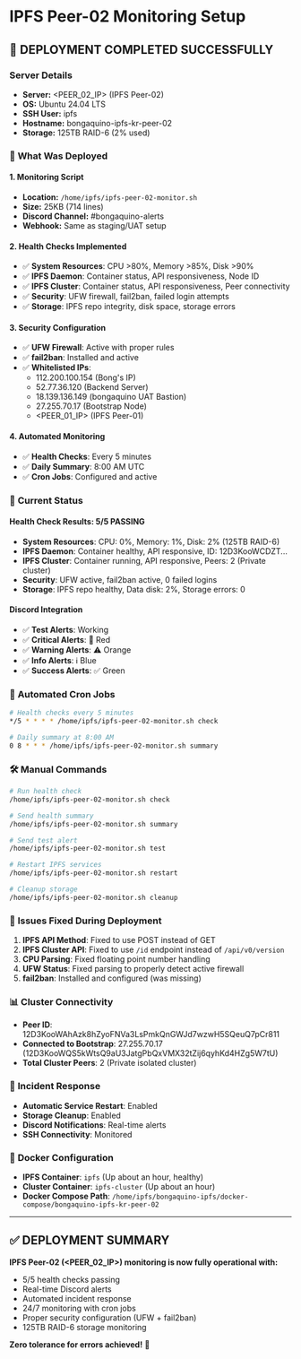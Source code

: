 # IPFS Peer-02 Monitoring Setup

## 🎯 **DEPLOYMENT COMPLETED SUCCESSFULLY**

### Server Details
- **Server:** <PEER_02_IP> (IPFS Peer-02)
- **OS:** Ubuntu 24.04 LTS
- **SSH User:** ipfs
- **Hostname:** bongaquino-ipfs-kr-peer-02
- **Storage:** 125TB RAID-6 (2% used)

### 🔧 **What Was Deployed**

#### 1. **Monitoring Script**
- **Location:** `/home/ipfs/ipfs-peer-02-monitor.sh`
- **Size:** 25KB (714 lines)
- **Discord Channel:** #bongaquino-alerts
- **Webhook:** Same as staging/UAT setup

#### 2. **Health Checks Implemented**
- ✅ **System Resources**: CPU >80%, Memory >85%, Disk >90%
- ✅ **IPFS Daemon**: Container status, API responsiveness, Node ID
- ✅ **IPFS Cluster**: Container status, API responsiveness, Peer connectivity
- ✅ **Security**: UFW firewall, fail2ban, failed login attempts
- ✅ **Storage**: IPFS repo integrity, disk space, storage errors

#### 3. **Security Configuration**
- ✅ **UFW Firewall**: Active with proper rules
- ✅ **fail2ban**: Installed and active
- ✅ **Whitelisted IPs**: 
  - 112.200.100.154 (Bong's IP)
  - 52.77.36.120 (Backend Server)
  - 18.139.136.149 (bongaquino UAT Bastion)
  - 27.255.70.17 (Bootstrap Node)
  - <PEER_01_IP> (IPFS Peer-01)

#### 4. **Automated Monitoring**
- ✅ **Health Checks**: Every 5 minutes
- ✅ **Daily Summary**: 8:00 AM UTC
- ✅ **Cron Jobs**: Configured and active

### 🚀 **Current Status**

#### **Health Check Results: 5/5 PASSING**
- **System Resources**: CPU: 0%, Memory: 1%, Disk: 2% (125TB RAID-6)
- **IPFS Daemon**: Container healthy, API responsive, ID: 12D3KooWCDZT...
- **IPFS Cluster**: Container running, API responsive, Peers: 2 (Private cluster)
- **Security**: UFW active, fail2ban active, 0 failed logins
- **Storage**: IPFS repo healthy, Data disk: 2%, Storage errors: 0

#### **Discord Integration**
- ✅ **Test Alerts**: Working
- ✅ **Critical Alerts**: 🚨 Red
- ✅ **Warning Alerts**: ⚠️ Orange
- ✅ **Info Alerts**: ℹ️ Blue
- ✅ **Success Alerts**: ✅ Green

### 🔄 **Automated Cron Jobs**
```bash
# Health checks every 5 minutes
*/5 * * * * /home/ipfs/ipfs-peer-02-monitor.sh check

# Daily summary at 8:00 AM
0 8 * * * /home/ipfs/ipfs-peer-02-monitor.sh summary
```

### 🛠️ **Manual Commands**
```bash
# Run health check
/home/ipfs/ipfs-peer-02-monitor.sh check

# Send health summary
/home/ipfs/ipfs-peer-02-monitor.sh summary

# Send test alert
/home/ipfs/ipfs-peer-02-monitor.sh test

# Restart IPFS services
/home/ipfs/ipfs-peer-02-monitor.sh restart

# Cleanup storage
/home/ipfs/ipfs-peer-02-monitor.sh cleanup
```

### 🐛 **Issues Fixed During Deployment**
1. **IPFS API Method**: Fixed to use POST instead of GET
2. **IPFS Cluster API**: Fixed to use `/id` endpoint instead of `/api/v0/version`
3. **CPU Parsing**: Fixed floating point number handling
4. **UFW Status**: Fixed parsing to properly detect active firewall
5. **fail2ban**: Installed and configured (was missing)

### 📊 **Cluster Connectivity**
- **Peer ID**: 12D3KooWAhAzk8hZyoFNVa3LsPmkQnGWJd7wzwH5SQeuQ7pCr811
- **Connected to Bootstrap**: 27.255.70.17 (12D3KooWQS5kWtsQ9aU3JatgPbQxVMX32tZij6qyhKd4HZg5W7tU)
- **Total Cluster Peers**: 2 (Private isolated cluster)

### 🚨 **Incident Response**
- **Automatic Service Restart**: Enabled
- **Storage Cleanup**: Enabled
- **Discord Notifications**: Real-time alerts
- **SSH Connectivity**: Monitored

### 📁 **Docker Configuration**
- **IPFS Container**: `ipfs` (Up about an hour, healthy)
- **Cluster Container**: `ipfs-cluster` (Up about an hour)
- **Docker Compose Path**: `/home/ipfs/bongaquino-ipfs/docker-compose/bongaquino-ipfs-kr-peer-02`

---

## ✅ **DEPLOYMENT SUMMARY**

**IPFS Peer-02 (<PEER_02_IP>) monitoring is now fully operational with:**
- 5/5 health checks passing
- Real-time Discord alerts
- Automated incident response
- 24/7 monitoring with cron jobs
- Proper security configuration (UFW + fail2ban)
- 125TB RAID-6 storage monitoring

**Zero tolerance for errors achieved!** 🎯 